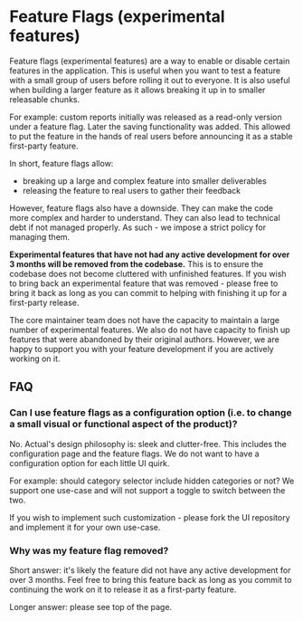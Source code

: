 # Feature Flags (experimental features)

Feature flags (experimental features) are a way to enable or disable certain features in the application. This is useful when you want to test a feature with a small group of users before rolling it out to everyone. It is also useful when building a larger feature as it allows breaking it up in to smaller releasable chunks.

For example: custom reports initially was released as a read-only version under a feature flag. Later the saving functionality was added. This allowed to put the feature in the hands of real users before announcing it as a stable first-party feature.

In short, feature flags allow:

- breaking up a large and complex feature into smaller deliverables
- releasing the feature to real users to gather their feedback

However, feature flags also have a downside. They can make the code more complex and harder to understand. They can also lead to technical debt if not managed properly. As such - we impose a strict policy for managing them.

**Experimental features that have not had any active development for over 3 months will be removed from the codebase.** This is to ensure the codebase does not become cluttered with unfinished features. If you wish to bring back an experimental feature that was removed - please free to bring it back as long as you can commit to helping with finishing it up for a first-party release.

The core maintainer team does not have the capacity to maintain a large number of experimental features. We also do not have capacity to finish up features that were abandoned by their original authors. However, we are happy to support you with your feature development if you are actively working on it.

## FAQ

### Can I use feature flags as a configuration option (i.e. to change a small visual or functional aspect of the product)?

No. Actual's design philosophy is: sleek and clutter-free. This includes the configuration page and the feature flags. We do not want to have a configuration option for each little UI quirk.

For example: should category selector include hidden categories or not? We support one use-case and will not support a toggle to switch between the two.

If you wish to implement such customization - please fork the UI repository and implement it for your own use-case.

### Why was my feature flag removed?

Short answer: it's likely the feature did not have any active development for over 3 months. Feel free to bring this feature back as long as you commit to continuing the work on it to release it as a first-party feature.

Longer answer: please see top of the page.
